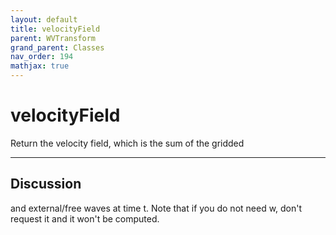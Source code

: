 ```yaml
---
layout: default
title: velocityField
parent: WVTransform
grand_parent: Classes
nav_order: 194
mathjax: true
---
```


#  velocityField

Return the velocity field, which is the sum of the gridded


---

## Discussion
and external/free waves at time t. Note that if you do not
  need w, don't request it and it won't be computed.
